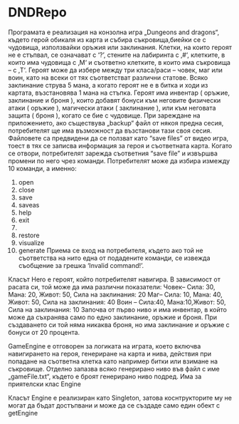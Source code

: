 # DNDRepo
Програмата е реализация на конзолна игра „Dungeons and dragons“, където герой обикаля из карта и събира съкровища,биейки се с чудовища, използвайки оръжия или заклинания. Клетки, на които героят не е стъпвал, се означават с ‘?’, стените на лабиринта с ‚#‘, клетките, в които има чудовища с ‚M‘ и съответно клетките, в които има съкровища – с ‚T‘. Героят може да избере между три класа/раси – човек, маг или воин, като на всеки от тях съответстват различни статове. Всяко заклинание струва 5 мана, а когато героят не е в битка и ходи из картата, възстановява 1 мана на стъпка.
Героят има инвентар ( оръжие, заклинание и броня ), които добавят бонуси към неговите физически атаки ( оръжие ), магически атаки ( заклинание ), или към неговата защита ( броня ), когато се бие с чудовище.
При зареждане на приложението, ако съществува „backup“ файл от някоя предна сесия, потребителят ще има възможност да възстанови тази своя сесия. Файловете са предвидени да се ползват като “save files” от видео игра, тоест в тях се записва информация за героя и съответната карта. Когато се отвори, потребителят зарежда съответния “save file” и извършва промени по него чрез команди.
Потребителят може да избира измежду 10 команди, а именно:
1.	open <file>
2.	close
3.	save
4.	saveas <file>
5.	help
6.	exit
7.	<direction>
8.	restore
9.	visualize
10.	generate
Приема се вход на потребителя, където ако той не съответства на нито една от подадените команди, се извежда съобщение за грешка ‘Invalid command!’.

  
  
  
  Класът Hero е героят, който потребителят навигира. В зависимост от расата си, той може да има различни показатели:
Човек– Сила: 30, Мана: 20, Живот: 50, Сила на заклинания: 20
Маг– Сила: 10, Мана: 40, Живот: 50, Сила на заклинания: 40
Воин – Сила:40, Мана:10,Живот: 50, Сила на заклинания: 10
Започва от първо ниво и има инвентар, в който може да съхранява само по едно заклинание, оръжие и броня. При създаването си той няма никаква броня, но има заклинание и оръжие с бонуси от 20 процента.

  
  GameEngine е отговорен за логиката на играта, което включва навигирането на героя, генериране на карта и нива, действия при попадане на съответна клетка като например битки или взимане на съкровище. Отделно запазва всяко генерирано ниво във файл с име „gameFile<number>.txt“, където <number> е броят генерирано ниво подред. Има за приятелски клас Engine
  
  Класът Engine е реализиран като Singleton, затова коснтрукторите му не могат да бъдат достъпвани и може да се създаде само един обект с getEngine
